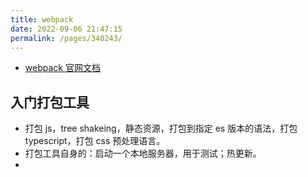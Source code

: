 ```yaml
---
title: webpack
date: 2022-09-06 21:47:15
permalink: /pages/340243/
---
```



- [webpack 官网文档](https://webpack.docschina.org/concepts/)



## 入门打包工具
- 打包 js，tree shakeing，静态资源，打包到指定 es 版本的语法，打包 typescript，打包 css 预处理语言。
- 打包工具自身的：启动一个本地服务器，用于测试；热更新。
- 










